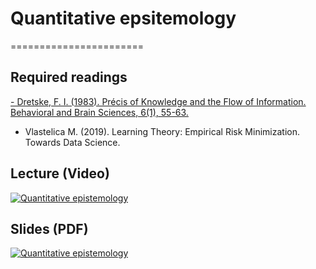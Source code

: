 # Quantitative epsitemology
=======================

## Required readings


[- Dretske, F. I. (1983). Précis of Knowledge and the Flow of Information. Behavioral and Brain Sciences, 6(1), 55-63.](https://www.cambridge.org/core/journals/behavioral-and-brain-sciences/article/abs/precis-of-knowledge-and-the-flow-of-information/A2B3E1424980A41232AB9ECE92D2CCBE)


- Vlastelica M. (2019). Learning Theory: Empirical Risk Minimization. Towards Data Science.

## Lecture (Video)

[![Quantitative epistemology](../thumbnails/quantitative-epistemology.jpeg)](https://youtu.be/VVlgSMTH1dQ "Quantitative Epistemology")


## Slides (PDF)

[![Quantitative epistemology](../thumbnails/quantitative-epistemology.jpeg)](https://github.com/CoAxLab/Data-Explorations/blob/main/book/slides/quantitative-epistemology.pdf "Quantitative Epistemology")
